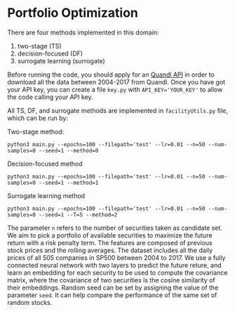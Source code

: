 # Portfolio Optimization

There are four methods implemented in this domain:
1. two-stage (TS)
2. decision-focused (DF)
3. surrogate learning (surrogate)

Before running the code, you should apply for an [Quandl API](https://docs.quandl.com/docs#section-authentication) in order to download all the data between 2004-2017 from Quandl. Once you have got your API key, you can create a file `key.py` with `API_KEY='YOUR_KEY'` to allow the code calling your API key.

All TS, DF, and surrogate methods are implemented in `facilityUtils.py` file, which can be run by:

Two-stage method:
```
python3 main.py --epochs=100 --filepath='test' --lr=0.01 --n=50 --num-samples=0 --seed=1 --method=0
```

Decision-focused method
```
python3 main.py --epochs=100 --filepath='test' --lr=0.01 --n=50 --num-samples=0 --seed=1 --method=1
```

Surrogate learning method
```
python3 main.py --epochs=100 --filepath='test' --lr=0.01 --n=50 --num-samples=0 --seed=1 --T=5 --method=2
```

The parameter `n` refers to the number of securities taken as candidate set. We aim to pick a portfolio of available securities to maximize the future return with a risk penalty term. The features are composed of previous stock prices and the rolling averages. The dataset includes all the daily prices of all 505 companies in SP500 between 2004 to 2017. We use a fully connected neural network with two layers to predict the future reture, and learn an embedding for each security to be used to compute the covariance matrix, where the covariance of two securities is the cosine similarity of their embeddings. Random seed can be set by assigning the value of the parameter `seed`. It can help compare the performance of the same set of random stocks. 
